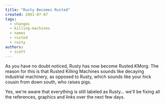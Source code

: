 ```yaml
---
title: "Rusty Becomes Rusted"
created: 2001-07-07
tags:
  - changes
  - killing-machines
  - names
  - rusted
  - rusty
authors:
  - scott
---
```


As you have no doubt noticed, Rusty has now become Rusted.KMorg. The reason for this is that Rusted Killing Machines sounds like decaying industrial machinery, as opposed to Rusty, which sounds like your hick cousin from down south, who raises pigs.

Yes, we're aware that everything is still labeled as Rusty... we'll be fixing all the references, graphics and links over the next few days.
